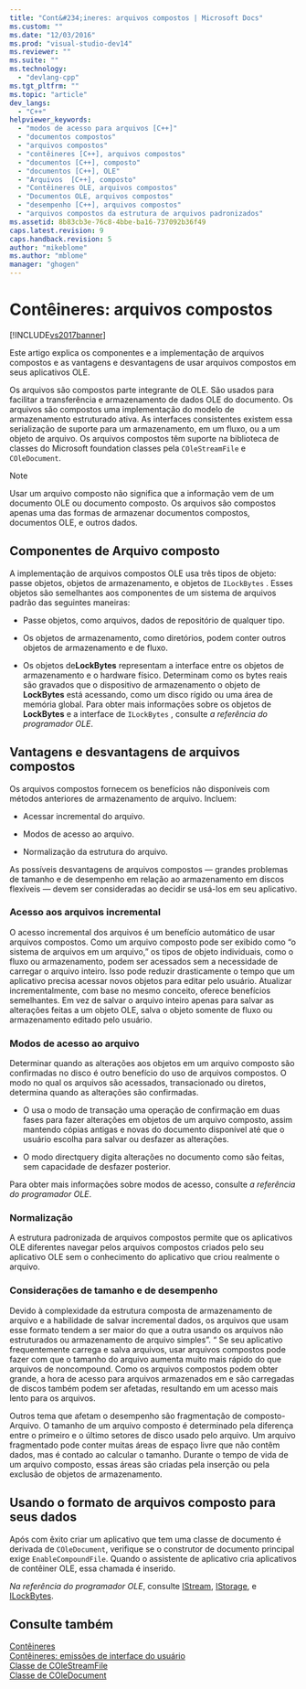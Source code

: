 ```yaml
---
title: "Cont&#234;ineres: arquivos compostos | Microsoft Docs"
ms.custom: ""
ms.date: "12/03/2016"
ms.prod: "visual-studio-dev14"
ms.reviewer: ""
ms.suite: ""
ms.technology: 
  - "devlang-cpp"
ms.tgt_pltfrm: ""
ms.topic: "article"
dev_langs: 
  - "C++"
helpviewer_keywords: 
  - "modos de acesso para arquivos [C++]"
  - "documentos compostos"
  - "arquivos compostos"
  - "contêineres [C++], arquivos compostos"
  - "documentos [C++], composto"
  - "documentos [C++], OLE"
  - "Arquivos  [C++], composto"
  - "Contêineres OLE, arquivos compostos"
  - "Documentos OLE, arquivos compostos"
  - "desempenho [C++], arquivos compostos"
  - "arquivos compostos da estrutura de arquivos padronizados"
ms.assetid: 8b83cb3e-76c8-4bbe-ba16-737092b36f49
caps.latest.revision: 9
caps.handback.revision: 5
author: "mikeblome"
ms.author: "mblome"
manager: "ghogen"
---
```

# Cont&#234;ineres: arquivos compostos
[!INCLUDE[vs2017banner](../assembler/inline/includes/vs2017banner.md)]

Este artigo explica os componentes e a implementação de arquivos compostos e as vantagens e desvantagens de usar arquivos compostos em seus aplicativos OLE.  
  
 Os arquivos são compostos parte integrante de OLE.  São usados para facilitar a transferência e armazenamento de dados OLE do documento.  Os arquivos são compostos uma implementação do modelo de armazenamento estruturado ativa.  As interfaces consistentes existem essa serialização de suporte para um armazenamento, em um fluxo, ou a um objeto de arquivo.  Os arquivos compostos têm suporte na biblioteca de classes do Microsoft foundation classes pela `COleStreamFile` e `COleDocument`.  
  
> [!NOTE]
>  Usar um arquivo composto não significa que a informação vem de um documento OLE ou documento composto.  Os arquivos são compostos apenas uma das formas de armazenar documentos compostos, documentos OLE, e outros dados.  
  
##  <a name="_core_components_of_a_compound_file"></a> Componentes de Arquivo composto  
 A implementação de arquivos compostos OLE usa três tipos de objeto: passe objetos, objetos de armazenamento, e objetos de `ILockBytes` .  Esses objetos são semelhantes aos componentes de um sistema de arquivos padrão das seguintes maneiras:  
  
-   Passe objetos, como arquivos, dados de repositório de qualquer tipo.  
  
-   Os objetos de armazenamento, como diretórios, podem conter outros objetos de armazenamento e de fluxo.  
  
-   Os objetos de**LockBytes** representam a interface entre os objetos de armazenamento e o hardware físico.  Determinam como os bytes reais são gravados que o dispositivo de armazenamento o objeto de **LockBytes** está acessando, como um disco rígido ou uma área de memória global.  Para obter mais informações sobre os objetos de **LockBytes** e a interface de `ILockBytes` , consulte *a referência do programador OLE*.  
  
##  <a name="_core_advantages_and_disadvantages_of_compound_files"></a> Vantagens e desvantagens de arquivos compostos  
 Os arquivos compostos fornecem os benefícios não disponíveis com métodos anteriores de armazenamento de arquivo.  Incluem:  
  
-   Acessar incremental do arquivo.  
  
-   Modos de acesso ao arquivo.  
  
-   Normalização da estrutura do arquivo.  
  
 As possíveis desvantagens de arquivos compostos — grandes problemas de tamanho e de desempenho em relação ao armazenamento em discos flexíveis — devem ser consideradas ao decidir se usá\-los em seu aplicativo.  
  
###  <a name="_core_incremental_access_to_files"></a> Acesso aos arquivos incremental  
 O acesso incremental dos arquivos é um benefício automático de usar arquivos compostos.  Como um arquivo composto pode ser exibido como “o sistema de arquivos em um arquivo,” os tipos de objeto individuais, como o fluxo ou armazenamento, podem ser acessados sem a necessidade de carregar o arquivo inteiro.  Isso pode reduzir drasticamente o tempo que um aplicativo precisa acessar novos objetos para editar pelo usuário.  Atualizar incrementalmente, com base no mesmo conceito, oferece benefícios semelhantes.  Em vez de salvar o arquivo inteiro apenas para salvar as alterações feitas a um objeto OLE, salva o objeto somente de fluxo ou armazenamento editado pelo usuário.  
  
###  <a name="_core_file_access_modes"></a> Modos de acesso ao arquivo  
 Determinar quando as alterações aos objetos em um arquivo composto são confirmadas no disco é outro benefício do uso de arquivos compostos.  O modo no qual os arquivos são acessados, transacionado ou diretos, determina quando as alterações são confirmadas.  
  
-   O usa o modo de transação uma operação de confirmação em duas fases para fazer alterações em objetos de um arquivo composto, assim mantendo cópias antigas e novas do documento disponível até que o usuário escolha para salvar ou desfazer as alterações.  
  
-   O modo directquery digita alterações no documento como são feitas, sem capacidade de desfazer posterior.  
  
 Para obter mais informações sobre modos de acesso, consulte *a referência do programador OLE*.  
  
###  <a name="_core_standardization"></a> Normalização  
 A estrutura padronizada de arquivos compostos permite que os aplicativos OLE diferentes navegar pelos arquivos compostos criados pelo seu aplicativo OLE sem o conhecimento do aplicativo que criou realmente o arquivo.  
  
###  <a name="_core_size_and_performance_considerations"></a> Considerações de tamanho e de desempenho  
 Devido à complexidade da estrutura composta de armazenamento de arquivo e a habilidade de salvar incremental dados, os arquivos que usam esse formato tendem a ser maior do que a outra usando os arquivos não estruturados ou armazenamento de arquivo simples”. “  Se seu aplicativo frequentemente carrega e salva arquivos, usar arquivos compostos pode fazer com que o tamanho do arquivo aumenta muito mais rápido do que arquivos de noncompound.  Como os arquivos compostos podem obter grande, a hora de acesso para arquivos armazenados em e são carregadas de discos também podem ser afetadas, resultando em um acesso mais lento para os arquivos.  
  
 Outros tema que afetam o desempenho são fragmentação de composto\-Arquivo.  O tamanho de um arquivo composto é determinado pela diferença entre o primeiro e o último setores de disco usado pelo arquivo.  Um arquivo fragmentado pode conter muitas áreas de espaço livre que não contêm dados, mas é contado ao calcular o tamanho.  Durante o tempo de vida de um arquivo composto, essas áreas são criadas pela inserção ou pela exclusão de objetos de armazenamento.  
  
##  <a name="_core_using_compound_files_format_for_your_data"></a> Usando o formato de arquivos composto para seus dados  
 Após com êxito criar um aplicativo que tem uma classe de documento é derivada de `COleDocument`, verifique se o construtor de documento principal exige `EnableCompoundFile`.  Quando o assistente de aplicativo cria aplicativos de contêiner OLE, essa chamada é inserido.  
  
 *Na referência do programador OLE*, consulte [IStream](http://msdn.microsoft.com/library/windows/desktop/aa380034), [IStorage](http://msdn.microsoft.com/library/windows/desktop/aa380015), e [ILockBytes](http://msdn.microsoft.com/library/windows/desktop/aa379238).  
  
## Consulte também  
 [Contêineres](../mfc/containers.md)   
 [Contêineres: emissões de interface do usuário](../mfc/containers-user-interface-issues.md)   
 [Classe de COleStreamFile](../Topic/COleStreamFile%20Class.md)   
 [Classe de COleDocument](../mfc/reference/coledocument-class.md)